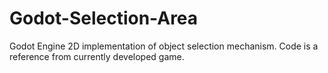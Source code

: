 # Godot-Selection-Area
Godot Engine 2D implementation of object selection mechanism. Code is a reference from currently developed game.